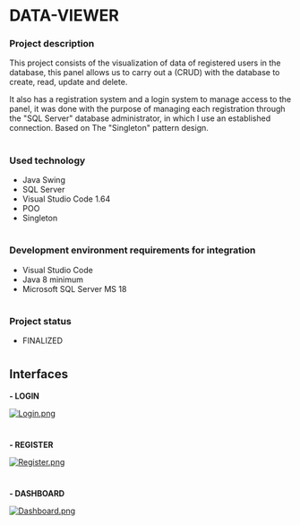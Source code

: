 # **DATA-VIEWER**

### **Project description**

This project consists of the visualization of data of registered users in the database, this panel allows us to carry out a (CRUD) with the database to create, read, update and delete.

It also has a registration system and a login system to manage access to the panel, it was done with the purpose of managing each registration through the "SQL Server" database administrator, in which I use an established connection. Based on The "Singleton" pattern design.

#

### **Used technology**

- Java Swing
- SQL Server
- Visual Studio Code 1.64
- POO
- Singleton

#

### **Development environment requirements for integration**

- Visual Studio Code
- Java 8 minimum
- Microsoft SQL Server MS 18

#

### **Project status**

- FINALIZED


#

## **Interfaces**




**- LOGIN**

[![Login.png](https://i.postimg.cc/PxGRkWkY/Login.png)](https://postimg.cc/McDD7jHp)

#

**- REGISTER**

[![Register.png](https://i.postimg.cc/1tpYR89T/Register.png)](https://postimg.cc/N9jxpf27)

#

**- DASHBOARD**

[![Dashboard.png](https://i.postimg.cc/g0LT5M1G/Dashboard.png)](https://postimg.cc/rdcjR98H)

